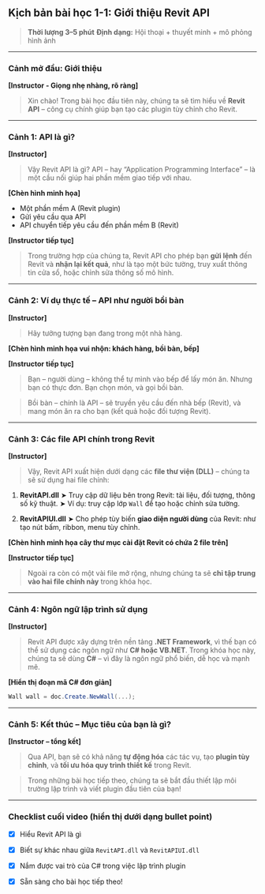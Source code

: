 
## **Kịch bản bài học 1-1: Giới thiệu Revit API**

> **Thời lượng 3–5 phút**
> **Định dạng:** Hội thoại + thuyết minh + mô phỏng hình ảnh

---

### **Cảnh mở đầu: Giới thiệu**

**\[Instructor - Giọng nhẹ nhàng, rõ ràng]**

> Xin chào! Trong bài học đầu tiên này, chúng ta sẽ tìm hiểu về **Revit API** – công cụ chính giúp bạn tạo các plugin tùy chỉnh cho Revit.

---

### **Cảnh 1: API là gì?**

**\[Instructor]**

> Vậy Revit API là gì?
> API – hay “Application Programming Interface” – là một cầu nối giúp hai phần mềm giao tiếp với nhau.

**\[Chèn hình minh họa]**

* Một phần mềm A (Revit plugin)
* Gửi yêu cầu qua API
* API chuyển tiếp yêu cầu đến phần mềm B (Revit)

**\[Instructor tiếp tục]**

> Trong trường hợp của chúng ta, Revit API cho phép bạn **gửi lệnh** đến Revit và **nhận lại kết quả**, như là tạo một bức tường, truy xuất thông tin cửa sổ, hoặc chỉnh sửa thông số mô hình.

---

### **Cảnh 2: Ví dụ thực tế – API như người bồi bàn**

**\[Instructor]**

> Hãy tưởng tượng bạn đang trong một nhà hàng.

**\[Chèn hình minh họa vui nhộn: khách hàng, bồi bàn, bếp]**

**\[Instructor tiếp tục]**

> Bạn – người dùng – không thể tự mình vào bếp để lấy món ăn.
> Nhưng bạn có thực đơn. Bạn chọn món, và gọi bồi bàn.

> Bồi bàn – chính là API – sẽ truyền yêu cầu đến nhà bếp (Revit), và mang món ăn ra cho bạn (kết quả hoặc đối tượng Revit).

---

### **Cảnh 3: Các file API chính trong Revit**

**\[Instructor]**

> Vậy, Revit API xuất hiện dưới dạng các **file thư viện (DLL)** – chúng ta sẽ sử dụng hai file chính:

1. **RevitAPI.dll**
   ➤ Truy cập dữ liệu bên trong Revit: tài liệu, đối tượng, thông số kỹ thuật.
   ➤ Ví dụ: truy cập lớp `Wall` để tạo hoặc chỉnh sửa tường.

2. **RevitAPIUI.dll**
   ➤ Cho phép tùy biến **giao diện người dùng** của Revit: như tạo nút bấm, ribbon, menu tùy chỉnh.

**\[Chèn hình minh họa cây thư mục cài đặt Revit có chứa 2 file trên]**

**\[Instructor tiếp tục]**

> Ngoài ra còn có một vài file mở rộng, nhưng chúng ta sẽ **chỉ tập trung vào hai file chính này** trong khóa học.

---

### **Cảnh 4: Ngôn ngữ lập trình sử dụng**

**\[Instructor]**

> Revit API được xây dựng trên nền tảng **.NET Framework**, vì thế bạn có thể sử dụng các ngôn ngữ như **C# hoặc VB.NET**.
> Trong khóa học này, chúng ta sẽ dùng **C#** – vì đây là ngôn ngữ phổ biến, dễ học và mạnh mẽ.

**\[Hiển thị đoạn mã C# đơn giản]**

```csharp
Wall wall = doc.Create.NewWall(...);
```

---

### **Cảnh 5: Kết thúc – Mục tiêu của bạn là gì?**

**\[Instructor – tổng kết]**

> Qua API, bạn sẽ có khả năng **tự động hóa** các tác vụ, tạo **plugin tùy chỉnh**, và **tối ưu hóa quy trình thiết kế** trong Revit.

> Trong những bài học tiếp theo, chúng ta sẽ bắt đầu thiết lập môi trường lập trình và viết plugin đầu tiên của bạn!

---

### **Checklist cuối video (hiển thị dưới dạng bullet point)**

* [x] Hiểu Revit API là gì
* [x] Biết sự khác nhau giữa `RevitAPI.dll` và `RevitAPIUI.dll`
* [x] Nắm được vai trò của C# trong việc lập trình plugin
* [x] Sẵn sàng cho bài học tiếp theo!

